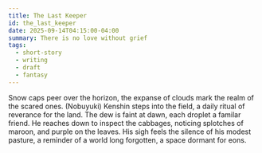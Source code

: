 ```yaml
---
title: The Last Keeper
id: the_last_keeper
date: 2025-09-14T04:15:00-04:00
summary: There is no love without grief
tags:
  - short-story
  - writing
  - draft
  - fantasy
---
```


Snow caps peer over the horizon, the expanse of clouds mark the realm
of the scared ones. (Nobuyuki) Kenshin steps into the field, a daily ritual of
reverance for the land. The dew is faint at dawn, each droplet a familar friend.
He reaches down to inspect the cabbages, noticing splotches of maroon, and purple
on the leaves. His sigh feels the silence of his modest pasture, a reminder of a
world long forgotten, a space dormant for eons.
